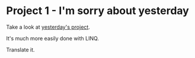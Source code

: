 # Project 1 - I'm sorry about yesterday

Take a look at [yesterday's project](../../Day1/Docs/13-Tying-It-All-Together.md).

It's much more easily done with LINQ.

Translate it.